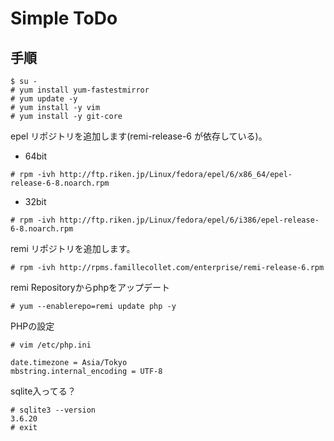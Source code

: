 Simple ToDo
===========================


手順
---------

```
$ su -
# yum install yum-fastestmirror
# yum update -y
# yum install -y vim
# yum install -y git-core
```

epel リポジトリを追加します(remi-release-6 が依存している)。

* 64bit
```
# rpm -ivh http://ftp.riken.jp/Linux/fedora/epel/6/x86_64/epel-release-6-8.noarch.rpm
```

* 32bit
```
# rpm -ivh http://ftp.riken.jp/Linux/fedora/epel/6/i386/epel-release-6-8.noarch.rpm
```

remi リポジトリを追加します。

```
# rpm -ivh http://rpms.famillecollet.com/enterprise/remi-release-6.rpm
```

remi Repositoryからphpをアップデート

```
# yum --enablerepo=remi update php -y
```

PHPの設定

```
# vim /etc/php.ini
```

```
date.timezone = Asia/Tokyo
mbstring.internal_encoding = UTF-8
```

sqlite入ってる？

```
# sqlite3 --version
3.6.20
# exit
```

